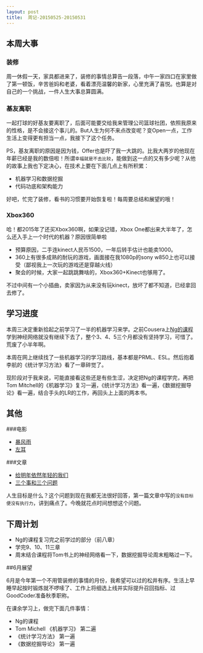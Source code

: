 ```yaml
---
layout:	post
title:  周记-20150525-20150531
---
```


## 本周大事

### 装修
周一休假一天，家具都进来了，装修的事情总算告一段落，中午一家四口在家里做了第一顿饭，辛苦爸妈和老婆，看着漂亮温馨的新家，心里充满了喜悦。也算是对自己的一个挑战，一件人生大事总算圆满。

### 基友离职
一起打球的好基友要离职了，后面可能要交给我来管理公司篮球社团，依照我原来的性格，是不会接这个事儿的。But人生为何不来点改变呢？变Open一点，工作生活上变得更有担当一点，我接下了这个任务。

PS，基友离职的原因是因为钱，Offer也是吓了我一大跳的。比我大两岁的他现在年薪已经是我的数倍啦！所谓`幸福就是不去比较`，能做到这一点的又有多少呢？从他的故事上我也下定决心，在技术上要在下面几点上有所积累：

+ 机器学习和数据挖掘
+ 代码功底和架构能力

好吧，忙完了装修，看书的习惯要开始恢复啦！每周要总结和展望的哦！

### Xbox360
哈！都2015年了还买Xbox360啊，如果没记错，Xbox One都出来大半年了，怎么还入手上一个时代的机器？原因很简单啦

+ 预算原因，二手连kinect人民币1500，一年后转手估计也能卖1000。
+ 360上有很多成熟的耐玩的游戏，画面接在我1080p的sony w850上也可以接受（鄙视我上一次玩的游戏还是穿越火线）
+ 聚会的时候，大家一起跳跳舞啥的，Xbox360+Kinect也够用了。

不过中间有一个小插曲，卖家因为从来没有玩kinect，放坏了都不知道，已经拿回去修了。

## 学习进度
本周三决定重新拾起之前学习了一半的机器学习来学。之前Cousera上[Ng的课程](https://class.coursera.org/ml-008/lecture)学到神经网络就没有继续下去了，整个3、4、5三个月都没有坚持学习，可惜了。荒废了小半年啊。

本周在网上继续找了一些机器学习的学习路线，基本都是PRML、ESL。然后抱着李航的《统计学习方法》看了一章碎觉了。

现阶段对于我来说，可能直接看这些还是有些生涩，决定把Ng的课程学完，再把Tom Mitchell的《机器学习》复习一遍，《统计学习方法》看一遍，《数据挖掘导论》看一遍，结合手头的LR的工作，再回头上上面的两本书。

## 其他

###电影

+ [暴风雨](http://movie.douban.com/subject/25742299/)
+ [左耳](http://movie.douban.com/subject/25745752/)

###文章

+ [给明年依然年轻的我们](http://blog.renren.com/share/100175267/10755901232)
+ [三个事和三个问题](http://coolshell.cn/articles/6142.html)

人生目标是什么？这个问题到现在我都无法很好回答，第一篇文章中写的`没有目标便没有执行力`，讲到痛点了。今晚就花点时间想想这个问题。

## 下周计划
+ Ng的课程复习完之前学过的部分（前八章）
+ 学完9、10、11三章
+ 周末结合课程将Tom书上的神经网络看一下，数据挖掘导论周末粗略过一下。

##6月展望

6月是今年第一个不用管装修的事情的月份，我希望可以过的松井有序。生活上早睡早起按时锻炼就不啰嗦了、工作上将细选上线并实际提升召回指标、过GoodCoder准备秋季职称。

在课余学习上，做完下面几件事情：

+ Ng的课程
+ Tom Michell 《机器学习》 第二遍
+ 《统计学习方法》 第一遍
+ 《数据挖掘导论》 第一遍